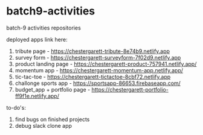 # batch9-activities
batch-9 activities repositories

deployed apps link here:
1) tribute page - https://chestergarett-tribute-8e74b9.netlify.app
2) survey form - https://chestergarett-surveyform-7f02d9.netlify.app
3) product landing page - https://chestergarett-product-757941.netlify.app/
4) momentum app - https://chestergarett-momentum-app.netlify.app/
5) tic-tac-toe - https://chestergarett-tictactoe-8cbf72.netlify.app
6) challonge sports app - https://sportsapp-86653.firebaseapp.com/
7) budget_app + portfolio page - https://chestergarett-portfolio-ff9f1e.netlify.app/


to-do's:
1) find bugs on finished projects
2) debug slack clone app
